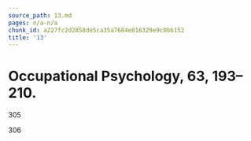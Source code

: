 ```yaml
---
source_path: 13.md
pages: n/a-n/a
chunk_id: a227fc2d2858de5ca35a7684e016329e9c0bb152
title: '13'
---
```

# Occupational Psychology, 63, 193–210.

305

306
